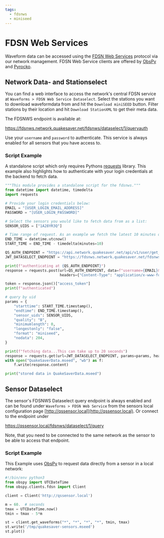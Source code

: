 ```yaml
---
tags:
  - fdsnws
  - miniseed
---
```

# FDSN Web Services

Waveform data can be accessed using the [FDSN Web Services](https://www.fdsn.org/webservices/) protocol via our network management. FDSN Web Service clients are offered by [ObsPy](https://docs.obspy.org/) and [Pyrocko](https://pyrocko.org).

## Network Data- and Stationselect

You can find a web interface to access the network's central FDSN service at `Waveforms > FDSN Web Service Dataselect`. Select the stations you want to download waveformdata from and hit the `Download miniSEED` button.
Filter stations by their location and hit `Download StationXML` to get their meta data.

The FDSNWS endpoint is available at:

<https://fdsnws.network.quakesaver.net/fdsnws/dataselect/1/queryauth>

Use your `username` and `password` to authenticate. This service is always enabled for all sensors that you have access to.

### Script Example

A standalone script which only requires Pythons [requests](https://requests.readthedocs.io/en/latest/) library. This example also highlights how to authenticate with your login credentials at the backend to fetch data.

```python
"""This module provides a standalone script for the fdsnws."""
from datetime import datetime, timedelta
import requests

# Provide your login credentials below:
EMAIL = "[USER_LOGIN_EMAIL_ADDRESS]"
PASSWORD = "[USER_LOGIN_PASSWORD]"

# Select the sensors you would like to fetch data from as a list:
SENSOR_UIDS = ["1A28YR3Q"]

# Time range of request. As an example we fetch the latest 10 minutes of data:
END_TIME = datetime.utcnow()
START_TIME = END_TIME - timedelta(minutes=10)

QS_AUTH_ENDPOINT = "https://api.network.quakesaver.net/api/v1/user/get_token"
JWT_DATASELECT_ENDPOINT = "https://fdsnws.network.quakesaver.net/fdsnws/dataselect/1/queryauth_jwt_by_id"

print(f"authenticating at {QS_AUTH_ENDPOINT}")
response = requests.post(url=QS_AUTH_ENDPOINT, data=f"username={EMAIL}&password={PASSWORD}",
                         headers={"Content-Type": "application/x-www-form-urlencoded"})

token = response.json()["access_token"]
print(f"authenticated")

# query by uid
params = {
    "starttime": START_TIME.timestamp(),
    "endtime": END_TIME.timestamp(),
    "sensor_uids": SENSOR_UIDS,
    "quality": "B",
    "minimumlength": 0,
    "longestonly": "false",
    "format": "miniseed",
    "nodata": 204,
}

print(f"fetching data...This can take up to 20 seconds")
response = requests.get(url=JWT_DATASELECT_ENDPOINT, params=params, headers={"Authorization": f"Bearer {token}"})
with open("QuakeSaverData.mseed", "wb") as f:
    f.write(response.content)

print("stored data in QuakeSaverData.mseed")
```

## Sensor Dataselect

The sensor's FDSNWS Dataselect query endpoint is always enabled and can be found under `Waveforms > FDSN Web Service` from the sensors local configuration page [http://qssensor.local](http://qssensor.local). Or connect to the endpoint under

<https://qssensor.local/fdsnws/dataselect/1/query>

Note, that you need to be connected to the same network as the sensor to be able to access that endpoint.

### Script Example

This Example uses [ObsPy](https://docs.obspy.org/) to request data directly from a sensor in a local network:

```python
#!/bin/env python3
from obspy import UTCDateTime
from obspy.clients.fdsn import Client

client = Client('http://qssensor.local')

m = 60.  # seconds
tmax = UTCDateTime.now()
tmin = tmax - 5*m

st = client.get_waveforms("*", "*", "*", "*", tmin, tmax)
st.write('/tmp/quakesaver-sensors.mseed')
st.plot()
```

